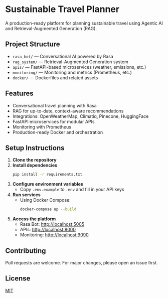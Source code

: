# Sustainable Travel Planner

A production-ready platform for planning sustainable travel using Agentic AI and Retrieval-Augmented Generation (RAG).

## Project Structure

- `rasa_bot/` — Conversational AI powered by Rasa
- `rag_system/` — Retrieval-Augmented Generation system
- `apis/` — FastAPI-based microservices (weather, emissions, etc.)
- `monitoring/` — Monitoring and metrics (Prometheus, etc.)
- `docker/` — Dockerfiles and related assets

## Features
- Conversational travel planning with Rasa
- RAG for up-to-date, context-aware recommendations
- Integrations: OpenWeatherMap, Climatiq, Pinecone, HuggingFace
- FastAPI microservices for modular APIs
- Monitoring with Prometheus
- Production-ready Docker and orchestration

## Setup Instructions

1. **Clone the repository**
2. **Install dependencies**
   ```bash
   pip install -r requirements.txt
   ```
3. **Configure environment variables**
   - Copy `.env.example` to `.env` and fill in your API keys
4. **Run services**
   - Using Docker Compose:
     ```bash
     docker-compose up --build
     ```
5. **Access the platform**
   - Rasa Bot: [http://localhost:5005](http://localhost:5005)
   - APIs: [http://localhost:8000](http://localhost:8000)
   - Monitoring: [http://localhost:9090](http://localhost:9090)

## Contributing
Pull requests are welcome. For major changes, please open an issue first.

## License
[MIT](LICENSE)
